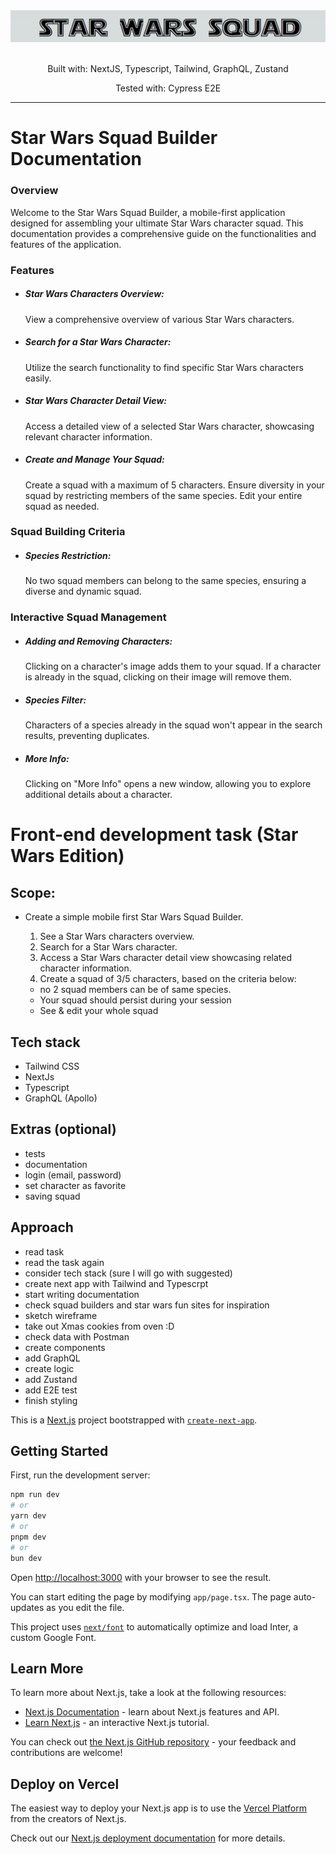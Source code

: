 <section align="center">
  <a href="https://starwars-squad.netlify.app/">
    <img src="./readme.png" alt="Logo" >
  </a>
  <br>
    <br>
 <p>Built with: NextJS, Typescript, Tailwind, GraphQL, Zustand
    <p>
 <p> Tested with: Cypress E2E
    <p>

</section>

---

# Star Wars Squad Builder Documentation

### Overview

Welcome to the Star Wars Squad Builder, a mobile-first application designed for assembling your ultimate Star Wars character squad. This documentation provides a comprehensive guide on the functionalities and features of the application.

### Features

- ##### Star Wars Characters Overview:
  View a comprehensive overview of various Star Wars characters.
- ##### Search for a Star Wars Character:
  Utilize the search functionality to find specific Star Wars characters easily.
- ##### Star Wars Character Detail View:
  Access a detailed view of a selected Star Wars character, showcasing relevant character information.
- ##### Create and Manage Your Squad:
  Create a squad with a maximum of 5 characters.
  Ensure diversity in your squad by restricting members of the same species.
  Edit your entire squad as needed.

### Squad Building Criteria

- ##### Species Restriction:
  No two squad members can belong to the same species, ensuring a diverse and dynamic squad.

### Interactive Squad Management

- ##### Adding and Removing Characters:

  Clicking on a character's image adds them to your squad.
  If a character is already in the squad, clicking on their image will remove them.

- ##### Species Filter:

  Characters of a species already in the squad won't appear in the search results, preventing duplicates.

- ##### More Info:
  Clicking on "More Info" opens a new window, allowing you to explore additional details about a character.

# Front-end development task (Star Wars Edition)

## Scope:

- Create a simple mobile first Star Wars Squad Builder.

  1. See a Star Wars characters overview.
  2. Search for a Star Wars character.
  3. Access a Star Wars character detail view showcasing related character information.
  4. Create a squad of 3/5 characters, based on the criteria below:

  - no 2 squad members can be of same species.
  - Your squad should persist during your session
  - See & edit your whole squad

## Tech stack

- Tailwind CSS
- NextJs
- Typescript
- GraphQL (Apollo)

## Extras (optional)

- tests
- documentation
- login (email, password)
- set character as favorite
- saving squad

## Approach

- read task
- read the task again
- consider tech stack (sure I will go with suggested)
- create next app with Tailwind and Typescrpt
- start writing documentation
- check squad builders and star wars fun sites for inspiration
- sketch wireframe
- take out Xmas cookies from oven :D
- check data with Postman
- create components
- add GraphQL
- create logic
- add Zustand
- add E2E test
- finish styling

This is a [Next.js](https://nextjs.org/) project bootstrapped with [`create-next-app`](https://github.com/vercel/next.js/tree/canary/packages/create-next-app).

## Getting Started

First, run the development server:

```bash
npm run dev
# or
yarn dev
# or
pnpm dev
# or
bun dev
```

Open [http://localhost:3000](http://localhost:3000) with your browser to see the result.

You can start editing the page by modifying `app/page.tsx`. The page auto-updates as you edit the file.

This project uses [`next/font`](https://nextjs.org/docs/basic-features/font-optimization) to automatically optimize and load Inter, a custom Google Font.

## Learn More

To learn more about Next.js, take a look at the following resources:

- [Next.js Documentation](https://nextjs.org/docs) - learn about Next.js features and API.
- [Learn Next.js](https://nextjs.org/learn) - an interactive Next.js tutorial.

You can check out [the Next.js GitHub repository](https://github.com/vercel/next.js/) - your feedback and contributions are welcome!

## Deploy on Vercel

The easiest way to deploy your Next.js app is to use the [Vercel Platform](https://vercel.com/new?utm_medium=default-template&filter=next.js&utm_source=create-next-app&utm_campaign=create-next-app-readme) from the creators of Next.js.

Check out our [Next.js deployment documentation](https://nextjs.org/docs/deployment) for more details.
